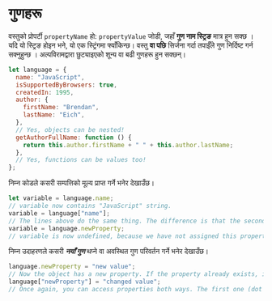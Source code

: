 # गुणहरू

वस्तुको प्रोपर्टी `propertyName` हो: `propertyValue` जोडी, जहाँ **गुण नाम स्ट्रिङ** मात्र हुन सक्छ । यदि यो स्ट्रिङ होइन भने, यो एक स्ट्रिंगमा फ्याँकिन्छ। वस्तु **वा पछि** सिर्जना गर्दा तपाईँले गुण निर्दिष्ट गर्न सक्नुहुन्छ । अल्पविरामद्वारा छुट्याइएको शून्य वा बढी गुणहरू हुन सक्छन्।

```javascript
let language = {
  name: "JavaScript",
  isSupportedByBrowsers: true,
  createdIn: 1995,
  author: {
    firstName: "Brendan",
    lastName: "Eich",
  },
  // Yes, objects can be nested!
  getAuthorFullName: function () {
    return this.author.firstName + " " + this.author.lastName;
  },
  // Yes, functions can be values too!
};
```
निम्न कोडले कसरी सम्पत्तिको मूल्य प्राप्त गर्ने भनेर देखाउँछ।

```javascript
let variable = language.name;
// variable now contains "JavaScript" string.
variable = language["name"];
// The lines above do the same thing. The difference is that the second one lets you use litteraly any string as a property name, but it's less readable.
variable = language.newProperty;
// variable is now undefined, because we have not assigned this property yet.
```

निम्न उदाहरणले कसरी ***नयाँ गुण*** थप्ने वा अवस्थित गुण परिवर्तन गर्ने भनेर देखाउँछ।

```javascript
language.newProperty = "new value";
// Now the object has a new property. If the property already exists, its value will be replaced.
language["newProperty"] = "changed value";
// Once again, you can access properties both ways. The first one (dot notation) is recomended.
```
